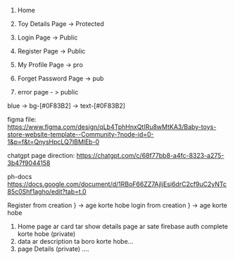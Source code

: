 1. Home
2. Toy Details Page  -> Protected
3. Login Page -> Public
4. Register Page -> Public

5. My Profile Page -> pro
6. Forget Password Page -> pub

7. error page - > public


blue -> bg-[#0F83B2]  -> text-[#0F83B2]



figma file: 
https://www.figma.com/design/qLb4TphHnxQtIRu8wMtKA3/Baby-toys-store-website-template--Community-?node-id=0-1&p=f&t=QnysHpcLQ7IBMlEb-0


chatgpt page direction: 
https://chatgpt.com/c/68f77bb8-a4fc-8323-a275-3b47f9044158


ph-docs
https://docs.google.com/document/d/1RBoF66ZZ7AjIjEsi6drC2cf9uC2yNTc85c0Shf1agho/edit?tab=t.0




Register from creation } -> age korte hobe 
login from creation } -> age korte hobe

1. Home page ar card tar show details page ar sate firebase auth complete korte hobe (private)
2. data ar description ta boro korte hobe...
3. page Details (private) .... 



